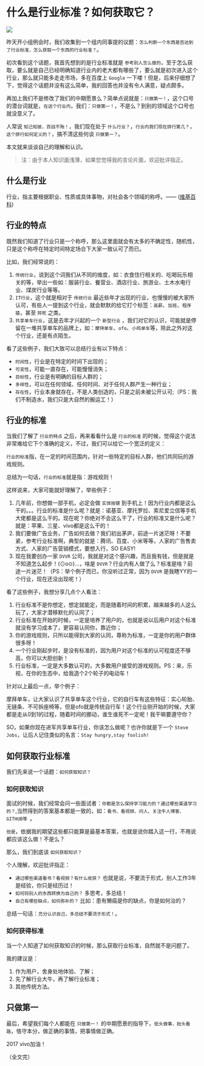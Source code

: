 # 什么是行业标准？如何获取它？

![](http://i.imgur.com/1hE5b13.jpg)

昨天开小组例会时，我们收集到一个组内同事提的议题：`怎么判断一个东西是否达到了行业标准，怎么获取一个东西的行业标准？`。

初次看到这个话题，我首先想到的是行业标准就是 `参考别人怎么做的`，至于怎么获取，要么就是自己已经明确知道行业内的老大都有哪些了，要么就是初次进入这个行业，那么就只能多走走市场，多在百度上 `Google` 一下喽！但是，后来仔细想了下，觉得这个话题并没有这么简单，我的回答也并没有令人满意，疑点颇多。

再加上我们不是修改了我们的中期愿景么？简单点说就是：`只做第一！`，这个口号的潜台词就是，`在这个行业内`，我们：`只做第一！`，不是么？到别的领域这个口号也就没意义了。

人常说 `知己知彼，百战不殆！`，我们现在处于 `什么行业？`，`行业内我们现在排行第几？`，`这个排行如何定义的？`，搞不清这些何谈 `只做第一？`。

本文就来谈谈自己的理解和认识。

> 注：由于本人知识面浅薄，如果您觉得我的言论片面，欢迎批评指正。

## 什么是行业

行业，指主要根据职业、性质或具体事物，对社会各个领域的称呼。—— ([维基百科](https://zh.wikipedia.org/wiki/%E8%A1%8C%E4%B8%9A))

## 行业的特点

既然我们知道了行业只是一个称呼，那么这里面就会有太多的不确定性，随机性，只是这个称呼在特定时间特定场合下大家一致认可了而已。

比如，我们经常说的：

1. `传统行业`，说到这个词我们从不同的维度，如：衣食住行相关的、吃喝玩乐相关的等，举出一些如：服装行业、餐营业、酒店行业、旅游业、土木水电行业、煤炭行业等等。
1. `IT行业`，这个就是相对于 `传统行业` 最近些年才出现的行业，也慢慢的被大家所认可，有些人一提到这个行业，就会默默的给它打个标签：`高薪`、`加班`、`程序猿`，甚至 `猝死` 之类。
1. `共享单车行业`，这是去年才兴起的一个 `新型行业` ，我们对它的认识，可能就是停留在一堆共享单车的品牌上，如：`摩拜单车`、`ofo`、`小鸣单车`等，除此之外对这个行业，还是有点陌生。

看了这些例子，我们大致可以总结行业有以下特点：

* `时间性`，行业是在特定的时间下出现的；
* `可变性`，可能一直存在，可能慢慢消失；
* `目标性`，行业是有明确的目标人群的；
* `多样性`，可以在任何领域、任何时间、对于任何人群产生一种行业；
* `存在性`，行业本身就存在，不是人类创造的，只是之前未被公开认可;（PS：我们不制造水，我们只是大自然的搬运工！）

## 行业的标准

当我们了解了 `行业的特点` 之后，再来看看什么是 `行业的标准` 的时候，觉得这个说法非常难给它下个准确的定义，不过，我们可以给它一个宽泛的定义：

`行业的标准`指，在一定的时间范围内，针对一些特定的目标人群，他们共同玩的游戏规则。

总结为一句话，`行业的标准`就是指：游戏规则！

这样说来，大家可能就好理解了，举些例子：

1. 几年前，你想做一部手机，必定会做 `实体按键` 到手机上！因为行业内都是这么干的。。。行业的标准是什么呢？就是：诺基亚、摩托罗拉、索尼爱立信等手机大佬都是这么干的。现在呢？你绝对不会这么干了，行业的标准又是什么呢？就是：苹果、三星、vivo都是这么干的！
1. 我们要做广告业务，广告如何去做？我们初出茅庐，前途一片迷茫呀！不要紧，参考行业标准啊，典型的就是：腾讯、百度、小米等等，人家的广告售卖方式、人家的广告营销模式，要想入行，SO EASY!
1. 现在我要创办一家 `DVVR` 公司，我就是对这个感兴趣，而且我有钱，但是就是不知道怎么起步！(⊙o⊙)…，啥是 `DVVR`？行业内有人做了么？标准是啥？前途一片迷茫！（PS：举个例子而已，你没听过正常，因为 `DVVR` 是我瞎YY的一个行业，现在还没出现呢！）

看了这些例子，我想分享几点个人看法：

1. 行业标准不是你想定，想定就能定，而是随着时间的积累，越来越多的人这么玩了，大家才潜移默化的认同了；
1. 行业标准在开始的时候，一定是培养了用户的，也就是说以后用户对这个标准就没有学习成本了，更容易认同你，靠近你；
1. 你的游戏规则，只所以能得到大家的认同，尊称为标准，一定是你的用户群体很多呀！
1. 一个行业刚起步时，是没有标准的，因为用户对这个标准的认可程度还不够高，你可以大胆创新！
1. 行业标准，一定是大多数认可的，大多数用户接受的游戏规则。PS：来，乐视，在你的生态中，给我造个2个轮子的电动车！

针对以上最后一点，举个例子：

摩拜单车，让大家认识了共享单车这个行业，它的自行车有这些特征：实心轮胎、无链条、不可拆座椅等，但是ofo就是传统自行车！这个行业刚开始的时候，大家都是走从0到1的过程，随着时间的挪动，谁生谁死不一定呢！我干嘛要遵守你？

SO，如果你现在进军共享单车行业，你该怎么做呢？也许你就是下一个 `Steve Jobs`，让后人记住类似的名言：`Stay hungry,stay foolish!`

## 如何获取行业标准

我们先来说一个话题：`如何获取知识？`

### 如何获取知识

面试的时候，我们经常会问一些面试者：`你都是怎么保持学习能力的？通过哪些渠道学习的？`,当然得到的答案基本都是一致的，如：`看书、看视频、问人、关注牛人博客、GITHUB等 `。

`但是`，依据我的期望这些都只能算是最基本答案，也就是说你踏入这一行，不用说都应该这么做！不是么？

那么，我们到底该 `如何获取知识？` 

个人理解，欢迎批评指正：

* `通过哪些渠道看书？看视频？有什么收获？` 也就是说，不要流于形式，别人工作3年是经验，你只是经历过！
* `如何将别人的东西转换为自己的？` 多思考，多总结！
* `自己有哪些缺点，如何弥补的？` 比如：患有懒癌是你的缺点，你是如何治的？

总结一句话：`充分认识自己，多总结不要流于形式！`。

### 如何获得标准

当一个人知道了如何获取知识的时候，那么获取行业标准，自然就不是问题了。

我的建议是：

1. 作为用户，舍身处地体验、了解；
1. 先了解行业大牛，再了解行业标准；
1. 其他传统方法。

## 只做第一

最后，希望我们每个人都能在 `只做第一！` 的中期愿景的指导下，`低头做事，抬头看路`，恪守本分，做正确的事情，把事情做正确。

2017 vivo加油！

（全文完）
